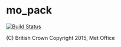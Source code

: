 # mo_pack

[![Build Status](https://secure.travis-ci.org/SciTools/mo_pack.png)](http://travis-ci.org/SciTools/mo_pack)

(C) British Crown Copyright 2015, Met Office
